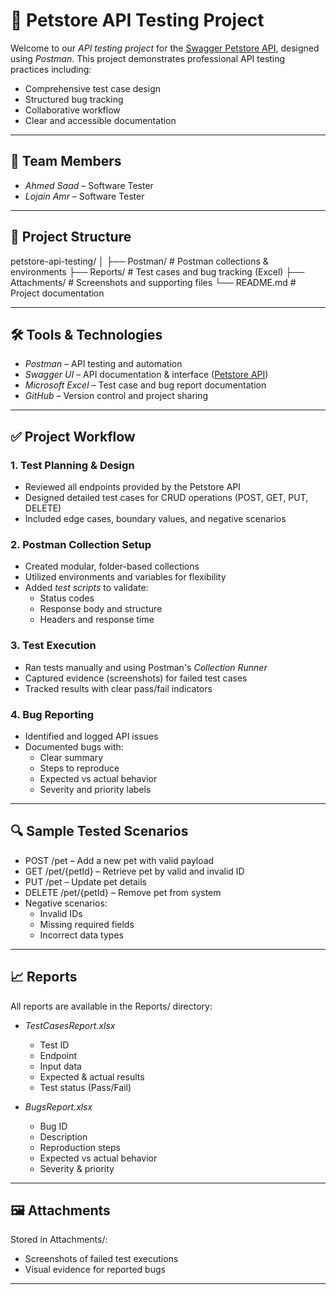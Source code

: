 

# 🐾 Petstore API Testing Project

Welcome to our *API testing project* for the [Swagger Petstore API](https://petstore.swagger.io/#/), designed using *Postman*. This project demonstrates professional API testing practices including:

- Comprehensive test case design  
- Structured bug tracking  
- Collaborative workflow  
- Clear and accessible documentation

---

## 👥 Team Members

- *Ahmed Saad* – Software Tester
- *Lojain Amr* – Software Tester

---

## 📂 Project Structure

petstore-api-testing/ │ ├── Postman/         # Postman collections & environments ├── Reports/         # Test cases and bug tracking (Excel) ├── Attachments/     # Screenshots and supporting files └── README.md        # Project documentation

---

## 🛠 Tools & Technologies

- *Postman* – API testing and automation  
- *Swagger UI* – API documentation & interface ([Petstore API](https://petstore.swagger.io/#/))  
- *Microsoft Excel* – Test case and bug report documentation  
- *GitHub* – Version control and project sharing

---

## ✅ Project Workflow

### 1. Test Planning & Design  
- Reviewed all endpoints provided by the Petstore API  
- Designed detailed test cases for CRUD operations (POST, GET, PUT, DELETE)  
- Included edge cases, boundary values, and negative scenarios

### 2. Postman Collection Setup  
- Created modular, folder-based collections  
- Utilized environments and variables for flexibility  
- Added *test scripts* to validate:
  - Status codes  
  - Response body and structure  
  - Headers and response time

### 3. Test Execution  
- Ran tests manually and using Postman's *Collection Runner*  
- Captured evidence (screenshots) for failed test cases  
- Tracked results with clear pass/fail indicators

### 4. Bug Reporting  
- Identified and logged API issues  
- Documented bugs with:
  - Clear summary  
  - Steps to reproduce  
  - Expected vs actual behavior  
  - Severity and priority labels

---

## 🔍 Sample Tested Scenarios

- POST /pet – Add a new pet with valid payload  
- GET /pet/{petId} – Retrieve pet by valid and invalid ID  
- PUT /pet – Update pet details  
- DELETE /pet/{petId} – Remove pet from system  
- Negative scenarios:
  - Invalid IDs
  - Missing required fields
  - Incorrect data types

---

## 📈 Reports

All reports are available in the Reports/ directory:

- *TestCasesReport.xlsx*  
  - Test ID  
  - Endpoint  
  - Input data  
  - Expected & actual results  
  - Test status (Pass/Fail)

- *BugsReport.xlsx*  
  - Bug ID  
  - Description  
  - Reproduction steps  
  - Expected vs actual behavior  
  - Severity & priority

---

## 🖼 Attachments

Stored in Attachments/:
- Screenshots of failed test executions  
- Visual evidence for reported bugs  

---


